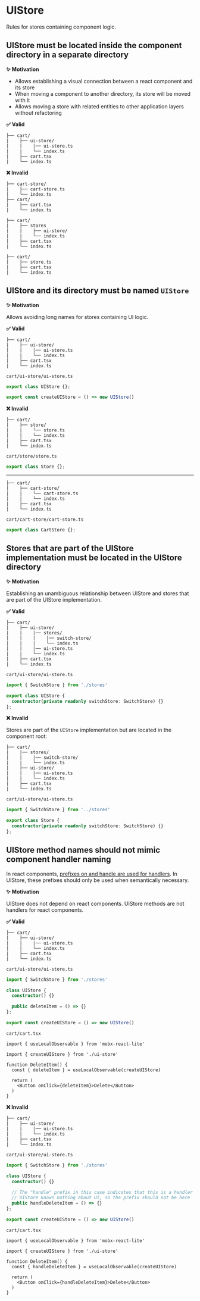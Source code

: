 # UIStore

Rules for stores containing component logic.

## UIStore must be located inside the component directory in a separate directory

**✨ Motivation**

- Allows establishing a visual connection between a react component and its store
- When moving a component to another directory, its store will be moved with it
- Allows moving a store with related entities to other application layers without refactoring

**✅ Valid**

```
├── cart/
|    ├── ui-store/
|    |    |── ui-store.ts
|    |    └── index.ts
|    ├── cart.tsx
|    └── index.ts
```

**❌ Invalid**

```
├── cart-store/
|    ├── cart-store.ts
|    └── index.ts
├── cart/
|    ├── cart.tsx
|    └── index.ts
```

```
├── cart/
|    ├── stores
|    |    ├── ui-store/
|    |    └── index.ts
|    ├── cart.tsx
|    └── index.ts
```

```
├── cart/
|    ├── store.ts
|    ├── cart.tsx
|    └── index.ts
```

## UIStore and its directory must be named `UIStore`

**✨ Motivation**

Allows avoiding long names for stores containing UI logic.

**✅ Valid**

```
├── cart/
|    ├── ui-store/
|    |    |── ui-store.ts
|    |    └── index.ts
|    ├── cart.tsx
|    └── index.ts
```

```cart/ui-store/ui-store.ts```

```ts
export class UIStore {};

export const createUIStore = () => new UIStore()
```

**❌ Invalid**

```
├── cart/
|    ├── store/
|    |    └── store.ts
|    |    └── index.ts
|    ├── cart.tsx
|    └── index.ts
```

```cart/store/store.ts```

```ts
export class Store {};
```

---

```
├── cart/
|    ├── cart-store/
|    |    └── cart-store.ts
|    |    └── index.ts
|    ├── cart.tsx
|    └── index.ts
```

```cart/cart-store/cart-store.ts```

```ts
export class CartStore {};
```

## Stores that are part of the UIStore implementation must be located in the UIStore directory

**✨ Motivation**

Establishing an unambiguous relationship between UIStore and stores that are part of the UIStore implementation.

**✅ Valid**

```
├── cart/
|    ├── ui-store/
|    |    |── stores/
|    |    |    |── switch-store/
|    |    |    └── index.ts
|    |    |── ui-store.ts
|    |    └── index.ts
|    ├── cart.tsx
|    └── index.ts
```

```cart/ui-store/ui-store.ts```

```ts
import { SwitchStore } from './stores'

export class UIStore {
  constructor(private readonly switchStore: SwitchStore) {}
};
```

**❌ Invalid**

Stores are part of the `UIStore` implementation but are located in the component root:

```
├── cart/
|    |── stores/
|    |    |── switch-store/
|    |    └── index.ts
|    ├── ui-store/
|    |    |── ui-store.ts
|    |    └── index.ts
|    ├── cart.tsx
|    └── index.ts
```

```cart/ui-store/ui-store.ts```

```ts
import { SwitchStore } from '../stores'

export class Store {
  constructor(private readonly switchStore: SwitchStore) {}
};
```

## UIStore method names should not mimic component handler naming

In react components, [prefixes on and handle are used for handlers](../../../react/logic#handlers-with-handle-prefix).
In UIStore, these prefixes should only be used when semantically necessary.

**✨ Motivation**

UIStore does not depend on react components.
UIStore methods are not handlers for react components.

**✅ Valid**

```
├── cart/
|    ├── ui-store/
|    |    |── ui-store.ts
|    |    └── index.ts
|    ├── cart.tsx
|    └── index.ts
```

```cart/ui-store/ui-store.ts```

```ts
import { SwitchStore } from './stores'

class UIStore {
  constructor() {}

  public deleteItem = () => {}
};

export const createUIStore = () => new UIStore()
```

```cart/cart.tsx```

```tsx
import { useLocalObservable } from 'mobx-react-lite'

import { createUIStore } from './ui-store'

function DeleteItem() {
  const { deleteItem } = useLocalObservable(createUIStore)

  return (
    <Button onClick={deleteItem}>Delete</Button>
  )
}
```

**❌ Invalid**

```
├── cart/
|    ├── ui-store/
|    |    |── ui-store.ts
|    |    └── index.ts
|    ├── cart.tsx
|    └── index.ts
```

```cart/ui-store/ui-store.ts```

```ts
import { SwitchStore } from './stores'

class UIStore {
  constructor() {}

  // The "handle" prefix in this case indicates that this is a handler for a react component
  // UIStore knows nothing about UI, so the prefix should not be here
  public handleDeleteItem = () => {}
};

export const createUIStore = () => new UIStore()
```

```cart/cart.tsx```

```tsx
import { useLocalObservable } from 'mobx-react-lite'

import { createUIStore } from './ui-store'

function DeleteItem() {
  const { handleDeleteItem } = useLocalObservable(createUIStore)

  return (
    <Button onClick={handleDeleteItem}>Delete</Button>
  )
}
```
